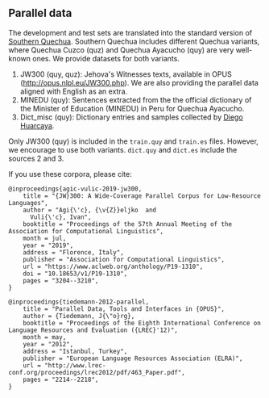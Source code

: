 ## Parallel data

The development and test sets are translated into the standard version of [Southern Quechua](https://en.wikipedia.org/wiki/Southern_Quechua). 
Southern Quechua includes different Quechua variants, where Quechua Cuzco (quz) and Quechua Ayacucho (quy) are very well-known ones. We provide datasets for both variants.

1. JW300 (quy, quz): Jehova's Witnesses texts, available in OPUS (http://opus.nlpl.eu/JW300.php). We are also providing the parallel data aligned with English as an extra.
2. MINEDU (quy): Sentences extracted from the the official dictionary of the Minister of Education (MINEDU) in Peru for Quechua Ayacucho.
3. Dict_misc (quy): Dictionary entries and samples collected by [Diego Huarcaya](https://github.com/DiegoCrafter).

Only JW300 (quy) is included in the ```train.quy``` and ```train.es``` files. However, we encourage to use both variants. ```dict.quy``` and ```dict.es``` include the sources 2 and 3.

If you use these corpora, please cite:
```
@inproceedings{agic-vulic-2019-jw300,
    title = "{JW}300: A Wide-Coverage Parallel Corpus for Low-Resource Languages",
    author = "Agi{\'c}, {\v{Z}}eljko  and
      Vuli{\'c}, Ivan",
    booktitle = "Proceedings of the 57th Annual Meeting of the Association for Computational Linguistics",
    month = jul,
    year = "2019",
    address = "Florence, Italy",
    publisher = "Association for Computational Linguistics",
    url = "https://www.aclweb.org/anthology/P19-1310",
    doi = "10.18653/v1/P19-1310",
    pages = "3204--3210",
}
```
```
@inproceedings{tiedemann-2012-parallel,
    title = "Parallel Data, Tools and Interfaces in {OPUS}",
    author = {Tiedemann, J{\"o}rg},
    booktitle = "Proceedings of the Eighth International Conference on Language Resources and Evaluation ({LREC}'12)",
    month = may,
    year = "2012",
    address = "Istanbul, Turkey",
    publisher = "European Language Resources Association (ELRA)",
    url = "http://www.lrec-conf.org/proceedings/lrec2012/pdf/463_Paper.pdf",
    pages = "2214--2218",
}
```

